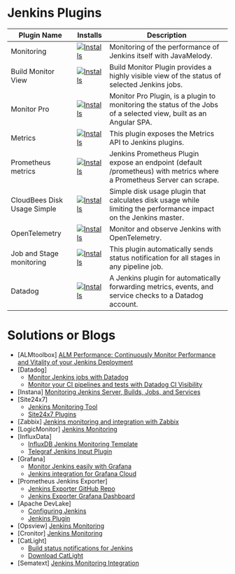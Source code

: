 
# Jenkins Plugins

|  Plugin Name   | Installs  | Description |
|  ----  | ----  | ----  | 
| Monitoring | [![Installs](https://img.shields.io/jenkins/plugin/i/monitoring.svg?color=blue)](https://plugins.jenkins.io/monitoring/) | Monitoring of the performance of Jenkins itself with JavaMelody. |
| Build Monitor View  | [![Installs](https://img.shields.io/jenkins/plugin/i/build-monitor-plugin.svg?color=blue)](https://plugins.jenkins.io/build-monitor-plugin) | Build Monitor Plugin provides a highly visible view of the status of selected Jenkins jobs. |
| Monitor Pro | [![Installs](https://img.shields.io/jenkins/plugin/i/monitor-pro.svg?color=blue)](https://plugins.jenkins.io/monitor-pro/) | Monitor Pro Plugin, is a plugin to monitoring the status of the Jobs of a selected view, built as an Angular SPA. |
| Metrics | [![Installs](https://img.shields.io/jenkins/plugin/i/metrics.svg?color=blue)](https://plugins.jenkins.io/metrics/) | This plugin exposes the Metrics API to Jenkins plugins. |
| Prometheus metrics | [![Installs](https://img.shields.io/jenkins/plugin/i/prometheus.svg?color=blue)](https://plugins.jenkins.io/prometheus/) | Jenkins Prometheus Plugin expose an endpoint (default /prometheus) with metrics where a Prometheus Server can scrape. |
| CloudBees Disk Usage Simple | [![Installs](https://img.shields.io/jenkins/plugin/i/cloudbees-disk-usage-simple.svg?color=blue)](https://plugins.jenkins.io/cloudbees-disk-usage-simple/) | Simple disk usage plugin that calculates disk usage while limiting the performance impact on the Jenkins master. |
| OpenTelemetry | [![Installs](https://img.shields.io/jenkins/plugin/i/opentelemetry.svg?color=blue)](https://plugins.jenkins.io/opentelemetry/) | Monitor and observe Jenkins with OpenTelemetry. |
| Job and Stage monitoring | [![Installs](https://img.shields.io/jenkins/plugin/i/github-autostatus.svg?color=blue)](https://plugins.jenkins.io/github-autostatus/) | This plugin automatically sends status notification for all stages in any pipeline job. |
| Datadog | [![Installs](https://img.shields.io/jenkins/plugin/i/datadog.svg?color=blue)](https://plugins.jenkins.io/gdatadog/) | A Jenkins plugin for automatically forwarding metrics, events, and service checks to a Datadog account. |


# Solutions or Blogs

- [ALMtoolbox] [ALM Performance: Continuously Monitor Performance and Vitality of your Jenkins Deployment](https://www.almtoolbox.com/jenkins-monitoring.php)
- [Datadog] 
  - [Monitor Jenkins jobs with Datadog](https://www.datadoghq.com/blog/monitor-jenkins-datadog/)
  - [Monitor your CI pipelines and tests with Datadog CI Visibility](https://www.datadoghq.com/blog/datadog-ci-visibility/)
- [Instana] [Monitoring Jenkins Server, Builds, Jobs, and Services](https://www.instana.com/blog/monitoring-jenkins-using-instana/)
- [Site24x7] 
  - [Jenkins Monitoring Tool](https://www.site24x7.com/plugins/jenkins-monitoring.html)
  - [Site24x7 Plugins](https://github.com/site24x7/plugins)
- [Zabbix] [Jenkins monitoring and integration with Zabbix](https://www.zabbix.com/cn/integrations/jenkins)
- [LogicMonitor] [Jenkins Monitoring](https://www.logicmonitor.com/support/jenkins-monitoring)
- [InfluxData] 
  - [InfluxDB Jenkins Monitoring Template](https://www.influxdata.com/influxdb-templates/jenkins-monitoring/)
  - [Telegraf Jenkins Input Plugin](https://github.com/influxdata/telegraf/tree/master/plugins/inputs/jenkins)
- [Grafana] 
  - [Monitor Jenkins easily with Grafana](https://grafana.com/solutions/jenkins/monitor/)
  - [Jenkins integration for Grafana Cloud](https://grafana.com/docs/grafana-cloud/data-configuration/integrations/integration-reference/integration-jenkins/)
- [Prometheus Jenkins Exporter]
  - [Jenkins Exporter GitHub Repo](https://github.com/akawork/jenkins-exporter)
  - [Jenkins Exporter Grafana Dashboard](https://grafana.com/grafana/dashboards/10762-jenkins-exporter/)
- [Apache DevLake] 
  - [Configuring Jenkins](https://devlake.apache.org/docs/UserManuals/ConfigUI/Jenkins)
  - [Jenkins Plugin](https://devlake.apache.org/docs/Plugins/jenkins)  
- [Opsview] [Jenkins Monitoring](https://www.opsview.com/product/system-monitoring/application/jenkins-monitoring)  
- [Cronitor] [Jenkins Monitoring](https://cronitor.io/docs/jenkins-monitoring)
- [CatLight] 
  - [Build status notifications for Jenkins](https://catlight.io/a/jenkins-build-status-notifications)
  - [Download CatLight](https://catlight.io/downloads)
- [Sematext] [Jenkins Monitoring Integration](https://sematext.com/docs/integration/jenkins/)


